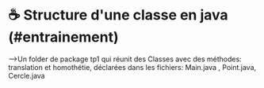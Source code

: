 # :coffee: Structure d'une classe en java (#entrainement)
-->Un folder de package tp1 qui réunit des Classes avec des méthodes: translation et homothétie, déclarées dans les fichiers: Main.java , Point.java, Cercle.java
